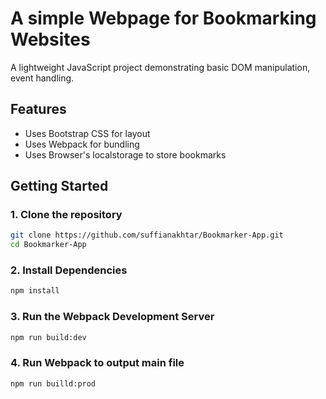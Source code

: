 # A simple Webpage for Bookmarking Websites

A lightweight JavaScript project demonstrating basic DOM manipulation, event handling.

## Features
- Uses Bootstrap CSS for layout
- Uses Webpack for bundling
- Uses Browser's localstorage to store bookmarks

## Getting Started

### 1. Clone the repository
```bash
git clone https://github.com/suffianakhtar/Bookmarker-App.git
cd Bookmarker-App
```
### 2. Install Dependencies
```bash
npm install
```

### 3. Run the Webpack Development Server
```bash
npm run build:dev
```

### 4. Run Webpack to output main file
```bash
npm run builld:prod
```


